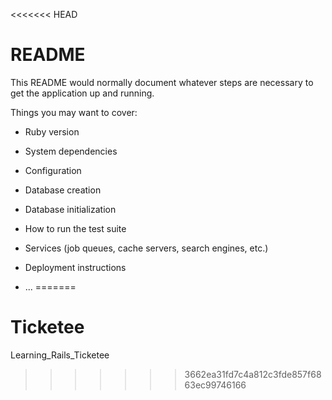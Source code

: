 <<<<<<< HEAD
# README

This README would normally document whatever steps are necessary to get the
application up and running.

Things you may want to cover:

* Ruby version

* System dependencies

* Configuration

* Database creation

* Database initialization

* How to run the test suite

* Services (job queues, cache servers, search engines, etc.)

* Deployment instructions

* ...
=======
# Ticketee
Learning_Rails_Ticketee
>>>>>>> 3662ea31fd7c4a812c3fde857f6863ec99746166
